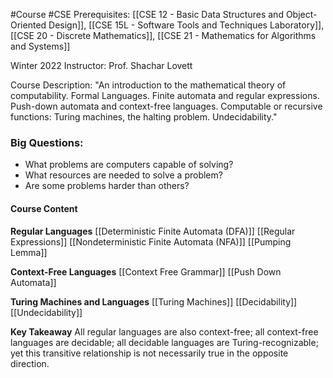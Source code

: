 #Course #CSE
Prerequisites: [[CSE 12 - Basic Data Structures and Object-Oriented Design]], [[CSE 15L - Software Tools and Techniques Laboratory]], [[CSE 20 - Discrete Mathematics]], [[CSE 21 - Mathematics for Algorithms and Systems]]

Winter 2022
Instructor: Prof. Shachar Lovett

Course Description: 
"An introduction to the mathematical theory of computability. Formal Languages. Finite automata and regular expressions. Push-down automata and context-free languages. Computable or recursive functions: Turing machines, the halting problem. Undecidability."

### Big Questions:
- What problems are computers capable of solving?
- What resources are needed to solve a problem?
- Are some problems harder than others?

#### Course Content
**Regular Languages**
[[Deterministic Finite Automata (DFA)]]
[[Regular Expressions]]
[[Nondeterministic Finite Automata (NFA)]]
[[Pumping Lemma]]

**Context-Free Languages**
[[Context Free Grammar]]
[[Push Down Automata]]

**Turing Machines and Languages**
[[Turing Machines]]
[[Decidability]]
[[Undecidability]]

**Key Takeaway**
All regular languages are also context-free;
all context-free languages are decidable;
all decidable languages are Turing-recognizable;
yet this transitive relationship is not necessarily true in the opposite direction.